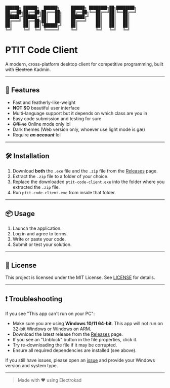 ```
██████╗ ██████╗  ██████╗     ██████╗ ████████╗██╗████████╗
██╔══██╗██╔══██╗██╔═══██╗    ██╔══██╗╚══██╔══╝██║╚══██╔══╝
██████╔╝██████╔╝██║   ██║    ██████╔╝   ██║   ██║   ██║   
██╔═══╝ ██╔══██╗██║   ██║    ██╔═══╝    ██║   ██║   ██║   
██║     ██║  ██║╚██████╔╝    ██║        ██║   ██║   ██║   
╚═╝     ╚═╝  ╚═╝ ╚═════╝     ╚═╝        ╚═╝   ╚═╝   ╚═╝   
```

# PTIT Code Client

A modern, cross-platform desktop client for competitive programming, built with ~~Electron~~ Kadmin.

---

## 🚀 Features

- Fast and featherly-like-weight
- **NOT SO** beautiful user interface
- Multi-language support but it depends on which class are you in
- Easy code submission and testing for sure
- ~~Offline~~ Online mode only lol
- Dark themes (Web version only, whoever use light mode is gæ)
- Require ***an account*** lol
---

## 🛠️ Installation

1. Download **both** the `.exe` file and the `.zip` file from the [Releases](https://github.com/KadminVN/ptit-code-client-win-x64/releases/) page.
2. Extract the `.zip` file to a folder of your choice.
3. Replace the downloaded `ptit-code-client.exe` into the folder where you extracted the `.zip` file.
4. Run `ptit-code-client.exe` from inside that folder.

---

## 📦 Usage

1. Launch the application.
2. Log in and agree to terms.
3. Write or paste your code.
4. Submit or test your solution.

---

## 📄 License

This project is licensed under the MIT License. See [LICENSE](LICENSE) for details.

---

## ❗ Troubleshooting

If you see "This app can't run on your PC":

- Make sure you are using **Windows 10/11 64-bit**. This app will not run on 32-bit Windows or Windows on ARM.
- Download the latest release from the [Releases](https://github.com/KadminVN/ptit-code-client-win-x64/releases) page.
- If you see an "Unblock" button in the file properties, click it.
- Try re-downloading the file if it may be corrupted.
- Ensure all required dependencies are installed (see above).

If you still have issues, please open an [issue](https://github.com/KadminVN/ptit-code-client-win-x64/issues) and provide your Windows version and system type.

---

> Made with ❤️ using Electrokad
